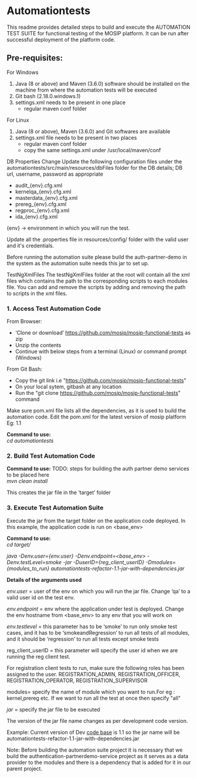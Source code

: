 # Automationtests
This readme provides detailed steps to build and execute the AUTOMATION TEST SUITE for functional testing of the MOSIP platform. It can be run after successful deployment of the platform code.

## Pre-requisites:
For Windows
1. Java (8 or above) and Maven (3.6.0) software should be installed on the machine from where the automation tests will be executed
2. Git bash (2.18.0.windows.1)
3. settings.xml needs to be present in one place
   * regular maven conf folder

For Linux
1. Java (8 or above), Maven (3.6.0) and Git softwares are available
2. settings.xml file needs to be present in two places
   * regular maven conf folder
   * copy the same settings.xml under /usr/local/maven/conf

DB Properties Change
Update the following configuration files under the automationtests/src/main/resources/dbFiles folder for the DB details; DB url, username, password as appropriate
   * audit_{env}.cfg.xml
   * kernelqa_{env}.cfg.xml
   * masterdata_{env}.cfg.xml
   * prereg_{env}.cfg.xml
   * regproc_{env}.cfg.xml
   * ida_{env}.cfg.xml
   
{env} -> environment in which you will run the test.    
   
Update all the .properties file in resources/config/ folder with the valid user and it's credentials.

Before running the automation suite please build the auth-partner-demo in the system as the automation suite needs this jar to set up.

TestNgXmlFiles
The testNgXmlFiles folder at the root will contain all the xml files which contains the path to the corresponding scripts to each modules file. You can add and remove the scripts by adding and removing the path to scripts in the xml files.

### 1. Access Test Automation Code
From Browser:
-	‘Clone or download’ https://github.com/mosip/mosip-functional-tests as zip 
-	Unzip the contents
- Continue with below steps from a terminal (Linux) or command prompt (Windows)

From Git Bash:
- Copy the git link i.e "https://github.com/mosip/mosip-functional-tests"
- On your local sytem, gitbash at any location
- Run the "git clone https://github.com/mosip/mosip-functional-tests" command

Make sure pom.xml file lists all the dependencies, as it is used to build the automation code.
Edit the pom.xml for the latest version of mosip platform Eg: <version>1.1</version>

**Command to use:** 
<br>_cd automationtests_<br>

### 2. Build Test Automation Code
**Command to use:**
TODO: steps for building the auth partner demo services to be placed here
<br>_mvn clean install_<br>

This creates the jar file in the ‘target’ folder

### 3. Execute Test Automation Suite
Execute the jar from the target folder on the application code deployed. In this example, the application code is run on <base_env>

**Command to use:**
<br>_cd target/_<br>

_java -Denv.user={env.user} -Denv.endpoint=<base_env> -Denv.testLevel=smoke -jar -DuserID={reg_client_userID} -Dmodules={modules_to_run} automationtests-refactor-1.1-jar-with-dependencies.jar_

**Details of the arguments used**

_env.user_ = user of the env on which you will run the jar file. Change ‘qa’ to a valid user id on the test env.

_env.endpoint_ = env where the application under test is deployed. Change the env hostname from <base_env> to any env that you will work on

_env.testlevel_ = this parameter has to be ‘smoke’ to run only smoke test cases, and it has to be ‘smokeandRegression’ to run all tests of all modules, and it should be ‘regression’ to run all tests except smoke tests

reg_client_userID = this parameter will specify the user id when we are running the reg client test.

For registration client tests to run, make sure the following roles has been assigned to the user.
REGISTRATION_ADMIN, REGISTRATION_OFFICER, REGISTRATION_OPERATOR, REGISTRATION_SUPERVISOR

modules= specify the name of module which you want to run.For eg : kernel,prereg etc. If we want to run all the test at once then specify "all" 

_jar_ = specify the jar file to be executed

The version of the jar file name changes as per development code version. 



Example: Current version of Dev [code base](https://github.com/mosip/mosip-platform) is 1.1 so the jar name will be automationtests-refactor-1.1-jar-with-dependencies.jar

Note:
Before building the automation suite project it is necessary that we build the authentication-partnerdemo-service project as it serves as a data provider to the modules and there is a dependency that is added for it in our parent project.